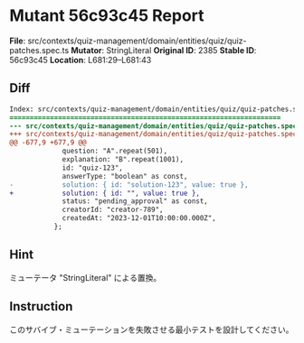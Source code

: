 # Mutant 56c93c45 Report

**File**: src/contexts/quiz-management/domain/entities/quiz/quiz-patches.spec.ts
**Mutator**: StringLiteral
**Original ID**: 2385
**Stable ID**: 56c93c45
**Location**: L681:29–L681:43

## Diff

```diff
Index: src/contexts/quiz-management/domain/entities/quiz/quiz-patches.spec.ts
===================================================================
--- src/contexts/quiz-management/domain/entities/quiz/quiz-patches.spec.ts	original
+++ src/contexts/quiz-management/domain/entities/quiz/quiz-patches.spec.ts	mutated #2385
@@ -677,9 +677,9 @@
             question: "A".repeat(501),
             explanation: "B".repeat(1001),
             id: "quiz-123",
             answerType: "boolean" as const,
-            solution: { id: "solution-123", value: true },
+            solution: { id: "", value: true },
             status: "pending_approval" as const,
             creatorId: "creator-789",
             createdAt: "2023-12-01T10:00:00.000Z",
           };
```

## Hint

ミューテータ "StringLiteral" による置換。

## Instruction

このサバイブ・ミューテーションを失敗させる最小テストを設計してください。
